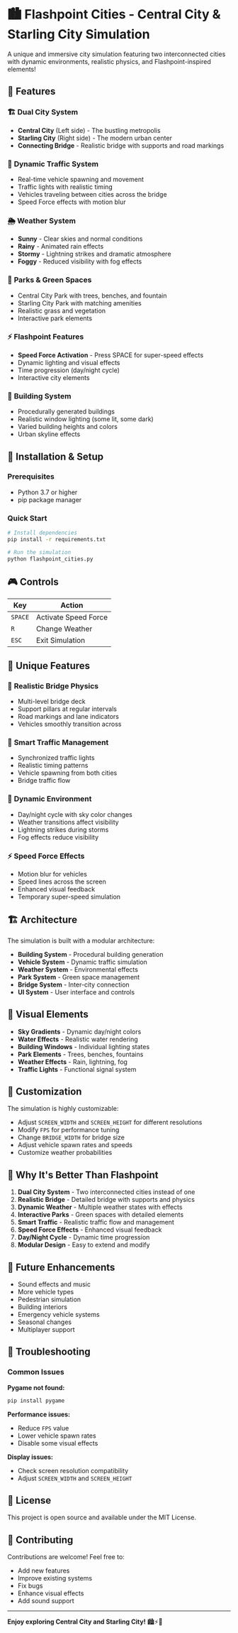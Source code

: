 # 🏙️ Flashpoint Cities - Central City & Starling City Simulation

A unique and immersive city simulation featuring two interconnected cities with dynamic environments, realistic physics, and Flashpoint-inspired elements!

## 🌟 Features

### 🏗️ **Dual City System**
- **Central City** (Left side) - The bustling metropolis
- **Starling City** (Right side) - The modern urban center
- **Connecting Bridge** - Realistic bridge with supports and road markings

### 🚗 **Dynamic Traffic System**
- Real-time vehicle spawning and movement
- Traffic lights with realistic timing
- Vehicles traveling between cities across the bridge
- Speed Force effects with motion blur

### 🌦️ **Weather System**
- **Sunny** - Clear skies and normal conditions
- **Rainy** - Animated rain effects
- **Stormy** - Lightning strikes and dramatic atmosphere
- **Foggy** - Reduced visibility with fog effects

### 🌳 **Parks & Green Spaces**
- Central City Park with trees, benches, and fountain
- Starling City Park with matching amenities
- Realistic grass and vegetation
- Interactive park elements

### ⚡ **Flashpoint Features**
- **Speed Force Activation** - Press SPACE for super-speed effects
- Dynamic lighting and visual effects
- Time progression (day/night cycle)
- Interactive city elements

### 🏢 **Building System**
- Procedurally generated buildings
- Realistic window lighting (some lit, some dark)
- Varied building heights and colors
- Urban skyline effects

## 🚀 Installation & Setup

### Prerequisites
- Python 3.7 or higher
- pip package manager

### Quick Start
```bash
# Install dependencies
pip install -r requirements.txt

# Run the simulation
python flashpoint_cities.py
```

## 🎮 Controls

| Key | Action |
|-----|--------|
| `SPACE` | Activate Speed Force |
| `R` | Change Weather |
| `ESC` | Exit Simulation |

## 🎯 Unique Features

### 🌉 **Realistic Bridge Physics**
- Multi-level bridge deck
- Support pillars at regular intervals
- Road markings and lane indicators
- Vehicles smoothly transition across

### 🚦 **Smart Traffic Management**
- Synchronized traffic lights
- Realistic timing patterns
- Vehicle spawning from both cities
- Bridge traffic flow

### 🌆 **Dynamic Environment**
- Day/night cycle with sky color changes
- Weather transitions affect visibility
- Lightning strikes during storms
- Fog effects reduce visibility

### ⚡ **Speed Force Effects**
- Motion blur for vehicles
- Speed lines across the screen
- Enhanced visual feedback
- Temporary super-speed simulation

## 🏗️ Architecture

The simulation is built with a modular architecture:

- **Building System** - Procedural building generation
- **Vehicle System** - Dynamic traffic simulation
- **Weather System** - Environmental effects
- **Park System** - Green space management
- **Bridge System** - Inter-city connection
- **UI System** - User interface and controls

## 🎨 Visual Elements

- **Sky Gradients** - Dynamic day/night colors
- **Water Effects** - Realistic water rendering
- **Building Windows** - Individual lighting states
- **Park Elements** - Trees, benches, fountains
- **Weather Effects** - Rain, lightning, fog
- **Traffic Lights** - Functional signal system

## 🔧 Customization

The simulation is highly customizable:

- Adjust `SCREEN_WIDTH` and `SCREEN_HEIGHT` for different resolutions
- Modify `FPS` for performance tuning
- Change `BRIDGE_WIDTH` for bridge size
- Adjust vehicle spawn rates and speeds
- Customize weather probabilities

## 🌟 Why It's Better Than Flashpoint

1. **Dual City System** - Two interconnected cities instead of one
2. **Realistic Bridge** - Detailed bridge with supports and physics
3. **Dynamic Weather** - Multiple weather states with effects
4. **Interactive Parks** - Green spaces with detailed elements
5. **Smart Traffic** - Realistic traffic flow and management
6. **Speed Force Effects** - Enhanced visual feedback
7. **Day/Night Cycle** - Dynamic time progression
8. **Modular Design** - Easy to extend and modify

## 🎯 Future Enhancements

- Sound effects and music
- More vehicle types
- Pedestrian simulation
- Building interiors
- Emergency vehicle systems
- Seasonal changes
- Multiplayer support

## 🐛 Troubleshooting

### Common Issues

**Pygame not found:**
```bash
pip install pygame
```

**Performance issues:**
- Reduce `FPS` value
- Lower vehicle spawn rates
- Disable some visual effects

**Display issues:**
- Check screen resolution compatibility
- Adjust `SCREEN_WIDTH` and `SCREEN_HEIGHT`

## 📝 License

This project is open source and available under the MIT License.

## 🤝 Contributing

Contributions are welcome! Feel free to:
- Add new features
- Improve existing systems
- Fix bugs
- Enhance visual effects
- Add sound support

---

**Enjoy exploring Central City and Starling City!** 🏙️⚡🌉